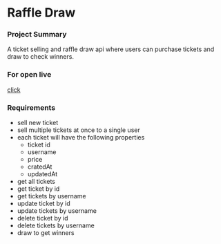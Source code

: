 # Raffle Draw

### Project Summary

A ticket selling and raffle draw api where users can purchase tickets and draw to check winners.

### For open live

[click](https://raffle-draw-5j94.onrender.com)

### Requirements

- sell new ticket
- sell multiple tickets at once to a single user
- each ticket will have the following properties
  - ticket id
  - username
  - price
  - cratedAt
  - updatedAt
- get all tickets
- get ticket by id
- get tickets by username
- update ticket by id
- update tickets by username
- delete ticket by id
- delete tickets by username
- draw to get winners
